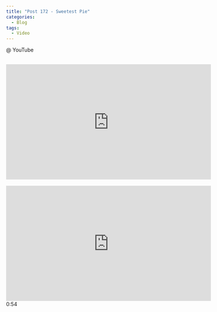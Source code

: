 ```yaml
---
title: "Post 172 - Sweetest Pie"
categories:
  - Blog
tags:
  - Video
---
```


@ YouTube

<br/>
<iframe width="560" height="315" src="https://www.youtube.com/embed/K7JrX7PHGBE" title="YouTube video player" frameborder="0" allow="accelerometer; autoplay; clipboard-write; encrypted-media; gyroscope; picture-in-picture" allowfullscreen></iframe>
<br/>

<br/>
<iframe width="560" height="315" src="https://www.youtube.com/embed/sElE_BfQ67s" title="YouTube video player" frameborder="0" allow="accelerometer; autoplay; clipboard-write; encrypted-media; gyroscope; picture-in-picture" allowfullscreen></iframe>

<br/>
0:54
<br/>
<script src="https://utteranc.es/client.js"
        repo="serendipityinlife/serendipityinlife.github.io"
        issue-term="pathname"
        theme="github-light"
        crossorigin="anonymous"
        async>
</script>
